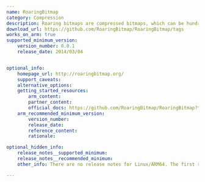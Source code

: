 ```yaml
---
name: RoaringBitmap
category: Compression
description: Roaring bitmaps are compressed bitmaps, which can be hundreds of times faster. They offer significantly better compression as well.
download_url: https://github.com/RoaringBitmap/RoaringBitmap/tags
works_on_arm: true
supported_minimum_version:
    version_number: 0.0.1
    release_date: 2014/03/04


optional_info:
    homepage_url: http://roaringbitmap.org/
    support_caveats:
    alternative_options:
    getting_started_resources:
        arm_content:
        partner_content:
        official_docs: https://github.com/RoaringBitmap/RoaringBitmap?tab=readme-ov-file#usage-for-roaringbitmap-developers
    arm_recommended_minimum_version:
        version_number:
        release_date:
        reference_content:
        rationale:

optional_hidden_info:
    release_notes__supported_minimum:
    release_notes__recommended_minimum:
    other_info: There are no release notes for Linux/ARM64. The first released tag, i.e. 0.0.1, can be compiled from source with "mvn compile" and tests can be run with "mvn test". JDK 8 is used for build/test.

---
```


